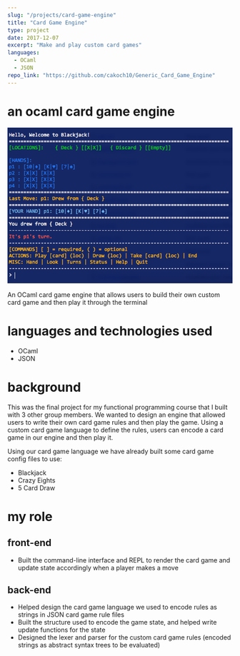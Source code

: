 ```yaml
---
slug: "/projects/card-game-engine"
title: "Card Game Engine"
type: project
date: 2017-12-07
excerpt: "Make and play custom card games"
languages:
  - OCaml
  - JSON
repo_link: "https://github.com/cakoch10/Generic_Card_Game_Engine"
---
```

# an ocaml card game engine

![Desktop screenshot](./images/cardgameengine.png)

An OCaml card game engine that allows users to build their own custom card game
and then play it through the terminal

# languages and technologies used

- OCaml
- JSON

# background
This was the final project for my functional programming course that I built with
3 other group members. We wanted to design an engine that allowed users to write
their own card game rules and then play the game. Using a custom card game language
to define the rules, users can encode a card game in our engine and then play it.

Using our card game language we have already built some card game config files to use:

- Blackjack
- Crazy Eights
- 5 Card Draw

# my role

## front-end

- Built the command-line interface and REPL to render the card game and update state
accordingly when a player makes a move

## back-end

- Helped design the card game language we used to encode rules as strings in
JSON card game rule files
- Built the structure used to encode the game state, and helped write update functions
for the state
- Designed the lexer and parser for the custom card game rules (encoded strings
as abstract syntax trees to be evaluated)
